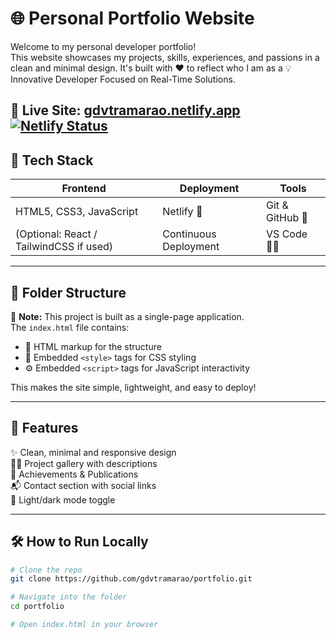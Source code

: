 # 🌐 Personal Portfolio Website

Welcome to my personal developer portfolio!  
This website showcases my projects, skills, experiences, and passions in a clean and minimal design. It's built with ❤️ to reflect who I am as a 💡 Innovative Developer Focused on Real-Time Solutions.

🔗 **Live Site:** [gdvtramarao.netlify.app](https://gdvtramarao.netlify.app)
[![Netlify Status](https://api.netlify.com/api/v1/badges/569b43bb-e396-4349-a950-281ef4ead95e/deploy-status)](https://app.netlify.com/projects/gdvtramarao/deploys)
---

## 🚀 Tech Stack

| Frontend | Deployment | Tools |
|----------|------------|-------|
| HTML5, CSS3, JavaScript | Netlify 🔷 | Git & GitHub 🐙 |
| (Optional: React / TailwindCSS if used) | Continuous Deployment | VS Code 🧑‍💻 |

---

## 📂 Folder Structure
<!-- 🔍 About the Code Structure -->
<!-- index.html includes everything -->
<p>
  🧾 <strong>Note:</strong> This project is built as a single-page application.<br/>
  The <code>index.html</code> file contains:
  <ul>
    <li>📄 HTML markup for the structure</li>
    <li>🎨 Embedded <code>&lt;style&gt;</code> tags for CSS styling</li>
    <li>⚙️ Embedded <code>&lt;script&gt;</code> tags for JavaScript interactivity</li>
  </ul>
  This makes the site simple, lightweight, and easy to deploy!
</p>


---

## 🧠 Features

✨ Clean, minimal and responsive design  
🧑‍💻 Project gallery with descriptions  
📄 Achievements & Publications  
📬 Contact section with social links  
🌙 Light/dark mode toggle

---

## 🛠️ How to Run Locally

```bash
# Clone the repo
git clone https://github.com/gdvtramarao/portfolio.git

# Navigate into the folder
cd portfolio

# Open index.html in your browser
